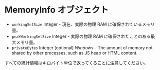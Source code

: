 # MemoryInfo オブジェクト

* `workingSetSize` Integer - 現在、実際の物理 RAM に確保されているメモリ量。
* `peakWorkingSetSize` Integer - 実際の物理 RAM に確保されたことのある最大メモリ量。
* `privateBytes` Integer (optional) _Windows_ - The amount of memory not shared by other processes, such as JS heap or HTML content.

すべての統計情報はキロバイト単位で返ってくることに注意してください。
